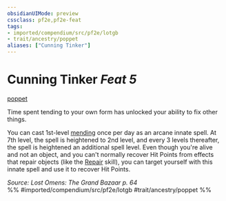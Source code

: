 ```yaml
---
obsidianUIMode: preview
cssclass: pf2e,pf2e-feat
tags:
- imported/compendium/src/pf2e/lotgb
- trait/ancestry/poppet
aliases: ["Cunning Tinker"]
---
```

# Cunning Tinker  *Feat 5*  
[poppet](poppet-lotgb.md)  


Time spent tending to your own form has unlocked your ability to fix other things.

You can cast 1st-level [mending](../spells/mending.md) once per day as an arcane innate spell. At 7th level, the spell is heightened to 2nd level, and every 3 levels thereafter, the spell is heightened an additional spell level. Even though you're alive and not an object, and you can't normally recover Hit Points from effects that repair objects (like the [Repair](repair.md) skill), you can target yourself with this innate spell and use it to recover Hit Points.

*Source: Lost Omens: The Grand Bazaar p. 64*  
%% #imported/compendium/src/pf2e/lotgb #trait/ancestry/poppet %%